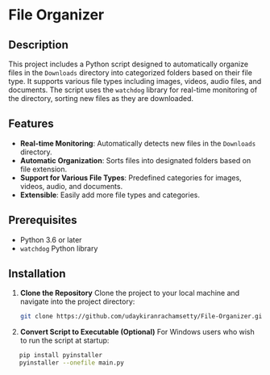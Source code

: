 # File Organizer

## Description

This project includes a Python script designed to automatically organize files in the `Downloads` directory into categorized folders based on their file type. It supports various file types including images, videos, audio files, and documents. The script uses the `watchdog` library for real-time monitoring of the directory, sorting new files as they are downloaded.

## Features

- **Real-time Monitoring**: Automatically detects new files in the `Downloads` directory.
- **Automatic Organization**: Sorts files into designated folders based on file extension.
- **Support for Various File Types**: Predefined categories for images, videos, audio, and documents.
- **Extensible**: Easily add more file types and categories.

## Prerequisites

- Python 3.6 or later
- `watchdog` Python library

## Installation
1. **Clone the Repository**
   Clone the project to your local machine and navigate into the project directory:
   
   ```bash
   git clone https://github.com/udaykiranrachamsetty/File-Organizer.git

2. **Convert Script to Executable (Optional)**
   For Windows users who wish to run the script at startup:

```bash
   pip install pyinstaller
   pyinstaller --onefile main.py
